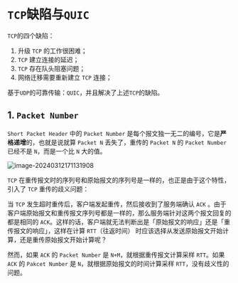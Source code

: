 # `TCP`缺陷与`QUIC`

`TCP`的四个缺陷：

1. 升级 `TCP` 的工作很困难；
2. `TCP` 建立连接的延迟；
3. `TCP` 存在队头阻塞问题；
4. 网络迁移需要重新建立 `TCP` 连接；

基于`UDP`的可靠传输：`QUIC`，并且解决了上述`TCP`的缺陷。

## 1. `Packet Number`

`Short Packet Header` 中的 `Packet Number` 是每个报文独一无二的编号，它是**严格递增**的，也就是说就算 `Packet N` 丢失了，重传的 `Packet N` 的 `Packet Number` 已经不是 `N`，而是一个比 `N` 大的值。

![image-20240312171131908](D:\MyNote\网络\传输层\TCP缺陷与QUIC.assets\image-20240312171131908.png)

`TCP` 在重传报文时的序列号和原始报文的序列号是一样的，也正是由于这个特性，引入了 `TCP` 重传的歧义问题：

当 `TCP` 发生超时重传后，客户端发起重传，然后接收到了服务端确认 `ACK` 。由于客户端原始报文和重传报文序列号都是一样的，那么服务端针对这两个报文回复的都是相同的 `ACK`。这样的话，客户端就无法判断出是「原始报文的响应」还是「重传报文的响应」，这样在计算 `RTT`（往返时间） 时应该选择从发送原始报文开始计算，还是重传原始报文开始计算呢？

然而，如果 `ACK` 的 `Packet Number` 是 `N+M`，就根据重传报文计算采样 `RTT`。如果 `ACK` 的 `Pakcet Number` 是 `N`，就根据原始报文的时间计算采样 `RTT`，没有歧义性的问题。

